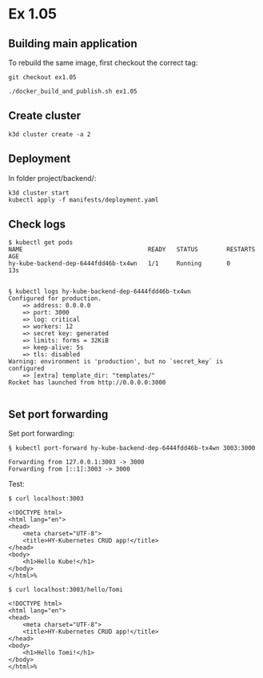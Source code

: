 # Ex 1.05

## Building main application

To rebuild the same image, first checkout the correct tag:

```
git checkout ex1.05
```

```
./docker_build_and_publish.sh ex1.05
```

## Create cluster

```
k3d cluster create -a 2
```

## Deployment

In folder project/backend/:

```
k3d cluster start
kubectl apply -f manifests/deployment.yaml
```

## Check logs

```
$ kubectl get pods
NAME                                   READY   STATUS        RESTARTS   AGE
hy-kube-backend-dep-6444fdd46b-tx4wn   1/1     Running       0          13s


§ kubectl logs hy-kube-backend-dep-6444fdd46b-tx4wn 
Configured for production.
    => address: 0.0.0.0
    => port: 3000
    => log: critical
    => workers: 12
    => secret key: generated
    => limits: forms = 32KiB
    => keep-alive: 5s
    => tls: disabled
Warning: environment is 'production', but no `secret_key` is configured
    => [extra] template_dir: "templates/"
Rocket has launched from http://0.0.0.0:3000


```

## Set port forwarding

Set port forwarding:

```
§ kubectl port-forward hy-kube-backend-dep-6444fdd46b-tx4wn 3003:3000

Forwarding from 127.0.0.1:3003 -> 3000
Forwarding from [::1]:3003 -> 3000
```

Test:

```
$ curl localhost:3003

<!DOCTYPE html>
<html lang="en">
<head>
    <meta charset="UTF-8">
    <title>HY-Kubernetes CRUD app!</title>
</head>
<body>
    <h1>Hello Kube!</h1>
</body>
</html>%  

$ curl localhost:3003/hello/Tomi

<!DOCTYPE html>
<html lang="en">
<head>
    <meta charset="UTF-8">
    <title>HY-Kubernetes CRUD app!</title>
</head>
<body>
    <h1>Hello Tomi!</h1>
</body>
</html>% 
```